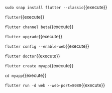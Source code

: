 `sudo snap install flutter --classic`{{execute}}

`flutter`{{execute}}

`flutter channel beta`{{execute}}

`flutter upgrade`{{execute}}

`flutter config --enable-web`{{execute}}

`flutter doctor`{{execute}}

`flutter create myapp`{{execute}}

`cd myapp`{{execute}}

`flutter run -d web --web-port=8080`{{execute}}
